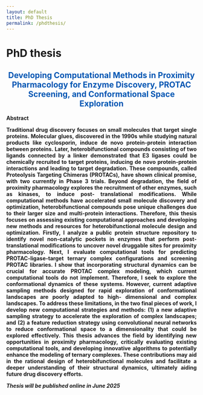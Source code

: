 ```yaml
---
layout: default
title: PhD Thesis
permalink: /phdthesis/
---
```


<style>
.full-width-section {
  width: 100%;
  margin-top: 1rem;
  text-align: justify;
}
</style>


<div>
  <h1>PhD thesis</h1>
</div>
<div style="text-align: center;">
  <h2><span style="color: #0056b3;">Developing Computational Methods in Proximity Pharmacology for Enzyme Discovery, PROTAC Screening, and Conformational Space Exploration</span></h2>
</div>

<div class="full-width-section">
<b>Abstract<b>

Traditional drug discovery focuses on small molecules that target single proteins. Molecular glues, discovered in the 1990s while studying natural products like cyclosporin, induce de novo protein-protein interaction between proteins. Later, heterobifunctional compounds consisting of two ligands connected by a linker demonstrated that E3 ligases could be chemically recruited to target proteins, inducing de novo protein-protein interactions and leading to target degradation. These compounds, called Proteolysis Targeting Chimeras (PROTACs), have shown clinical promise, with two currently in Phase 3 trials. Beyond degradation, the field of proximity pharmacology explores the recruitment of other enzymes, such as kinases, to induce post- translational modifications. While computational methods have accelerated small molecule discovery and optimization, heterobifunctional compounds pose unique challenges due to their larger size and multi-protein interactions. Therefore, this thesis focuses on assessing existing computational approaches and developing new methods and resources for heterobifunctional molecule design and optimization. Firstly, I analyze a public protein structure repository to identify novel non-catalytic pockets in enzymes that perform post-translational modifications to uncover novel druggable sites for proximity pharmacology. Next, I evaluate computational tools for predicting PROTAC-ligase-target ternary complex configurations and screening PROTAC libraries. I show that incorporating structural dynamics can be crucial for accurate PROTAC complex modeling, which current computational tools do not implement. Therefore, I seek to explore the conformational dynamics of these systems. However, current adaptive sampling methods designed for rapid exploration of conformational landscapes are poorly adapted to high- dimensional and complex landscapes. To address these limitations, in the two final pieces of work, I develop new computational strategies and methods: (1) a new adaptive sampling strategy to accelerate the exploration of complex landscapes; and (2) a feature reduction strategy using convolutional neural networks to reduce conformational space to a dimensionality that could be explored effectively. This thesis advances the field by identifying new opportunities in proximity pharmacology, critically evaluating existing computational tools, and developing innovative algorithms to potentially enhance the modeling of ternary complexes. These contributions may aid in the rational design of heterobifunctional molecules and facilitate a deeper understanding of their structural dynamics, ultimately aiding future drug discovery efforts.

_Thesis will be published online in June 2025_
</div>
